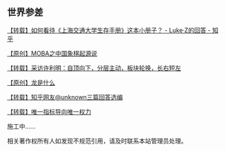 ## 世界参差

[【转载】如何看待《上海交通大学生存手册》这本小册子？ - Luke·Z的回答 - 知乎](https://www.zhihu.com/question/23633140/answer/2248902148)

[【原创】MOBA之中国象棋起源说](./MOBA之中国象棋起源说.md)

[【转载】采访许利明：自顶向下，分层主动，板块轮换，长右短左](./采访许利明.md)

[【原创】龙是什么](./龙是什么.md)

[【转载】知乎网友@unknown三篇回答选编](./知乎网友\@unknown三篇回答选编.md)

[【转载】唯一指标导向唯一权力](./唯一指标导向唯一权力.md)

施工中……

相关著作权所有人如发现不规范引用，请及时联系本站管理员处理。
